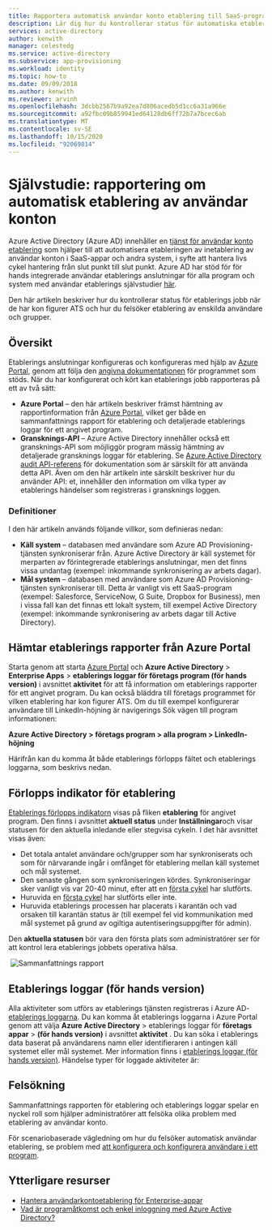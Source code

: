 ```yaml
---
title: Rapportera automatisk användar konto etablering till SaaS-program
description: Lär dig hur du kontrollerar status för automatiska etablerings jobb för användar konton och hur du felsöker etablering av enskilda användare.
services: active-directory
author: kenwith
manager: celestedg
ms.service: active-directory
ms.subservice: app-provisioning
ms.workload: identity
ms.topic: how-to
ms.date: 09/09/2018
ms.author: kenwith
ms.reviewer: arvinh
ms.openlocfilehash: 3dcbb2567b9a92ea7d806acedb5d1cc6a31a966e
ms.sourcegitcommit: a92fbc09b859941ed64128db6ff72b7a7bcec6ab
ms.translationtype: MT
ms.contentlocale: sv-SE
ms.lasthandoff: 10/15/2020
ms.locfileid: "92069814"
---
```

# <a name="tutorial-reporting-on-automatic-user-account-provisioning"></a>Självstudie: rapportering om automatisk etablering av användar konton

Azure Active Directory (Azure AD) innehåller en [tjänst för användar konto etablering](user-provisioning.md) som hjälper till att automatisera etableringen av inetablering av användar konton i SaaS-appar och andra system, i syfte att hantera livs cykel hantering från slut punkt till slut punkt. Azure AD har stöd för för hands integrerade användar etablerings anslutningar för alla program och system med användar etablerings självstudier [här](../saas-apps/tutorial-list.md).

Den här artikeln beskriver hur du kontrollerar status för etablerings jobb när de har kon figurer ATS och hur du felsöker etablering av enskilda användare och grupper.

## <a name="overview"></a>Översikt

Etablerings anslutningar konfigureras och konfigureras med hjälp av [Azure Portal](https://portal.azure.com), genom att följa den [angivna dokumentationen](../saas-apps/tutorial-list.md) för programmet som stöds. När du har konfigurerat och kört kan etablerings jobb rapporteras på ett av två sätt:

* **Azure Portal** – den här artikeln beskriver främst hämtning av rapportinformation från [Azure Portal](https://portal.azure.com), vilket ger både en sammanfattnings rapport för etablering och detaljerade etablerings loggar för ett angivet program.
* **Gransknings-API** – Azure Active Directory innehåller också ett gransknings-API som möjliggör program mässig hämtning av detaljerade gransknings loggar för etablering. Se [Azure Active Directory audit API-referens](/graph/api/resources/directoryaudit) för dokumentation som är särskilt för att använda detta API. Även om den här artikeln inte särskilt beskriver hur du använder API: et, innehåller den information om vilka typer av etablerings händelser som registreras i gransknings loggen.

### <a name="definitions"></a>Definitioner

I den här artikeln används följande villkor, som definieras nedan:

* **Käll system** – databasen med användare som Azure AD Provisioning-tjänsten synkroniserar från. Azure Active Directory är käll systemet för merparten av förintegrerade etablerings anslutningar, men det finns vissa undantag (exempel: inkommande synkronisering av arbets dagar).
* **Mål system** – databasen med användare som Azure AD Provisioning-tjänsten synkroniserar till. Detta är vanligt vis ett SaaS-program (exempel: Salesforce, ServiceNow, G Suite, Dropbox for Business), men i vissa fall kan det finnas ett lokalt system, till exempel Active Directory (exempel: inkommande synkronisering av arbets dagar till Active Directory).

## <a name="getting-provisioning-reports-from-the-azure-portal"></a>Hämtar etablerings rapporter från Azure Portal

Starta genom att starta [Azure Portal](https://portal.azure.com) och **Azure Active Directory** &gt; **Enterprise Apps** &gt; **etablerings loggar för företags program (för hands version)** i avsnittet **aktivitet** för att få information om etablerings rapporter för ett angivet program. Du kan också bläddra till företags programmet för vilken etablering har kon figurer ATS. Om du till exempel konfigurerar användare till LinkedIn-höjning är navigerings Sök vägen till program informationen:

**Azure Active Directory > företags program > alla program > LinkedIn-höjning**

Härifrån kan du komma åt både etablerings förlopps fältet och etablerings loggarna, som beskrivs nedan.

## <a name="provisioning-progress-bar"></a>Förlopps indikator för etablering

[Etablerings förlopps indikatorn](application-provisioning-when-will-provisioning-finish-specific-user.md#view-the-provisioning-progress-bar) visas på fliken **etablering** för angivet program. Den finns i avsnittet **aktuell status** under **Inställningar**och visar statusen för den aktuella inledande eller stegvisa cykeln. I det här avsnittet visas även:

* Det totala antalet användare och/grupper som har synkroniserats och som för närvarande ingår i omfånget för etablering mellan käll systemet och mål systemet.
* Den senaste gången som synkroniseringen kördes. Synkroniseringar sker vanligt vis var 20-40 minut, efter att en [första cykel](../app-provisioning/how-provisioning-works.md#provisioning-cycles-initial-and-incremental) har slutförts.
* Huruvida en [första cykel](../app-provisioning/how-provisioning-works.md#provisioning-cycles-initial-and-incremental) har slutförts eller inte.
* Huruvida etablerings processen har placerats i karantän och vad orsaken till karantän status är (till exempel fel vid kommunikation med mål systemet på grund av ogiltiga autentiseringsuppgifter för admin).

Den **aktuella statusen** bör vara den första plats som administratörer ser för att kontrol lera etablerings jobbets operativa hälsa.

 ![Sammanfattnings rapport](./media/check-status-user-account-provisioning/provisioning-progress-bar-section.png)

## <a name="provisioning-logs-preview"></a>Etablerings loggar (för hands version)

Alla aktiviteter som utförs av etablerings tjänsten registreras i Azure AD- [etablerings loggarna](../reports-monitoring/concept-provisioning-logs.md?context=azure/active-directory/manage-apps/context/manage-apps-context). Du kan komma åt etablerings loggarna i Azure Portal genom att välja **Azure Active Directory** &gt; etablerings loggar för **företags appar** &gt; **(för hands version)** i avsnittet **aktivitet** . Du kan söka i etablerings data baserat på användarens namn eller identifieraren i antingen käll systemet eller mål systemet. Mer information finns i [etablerings loggar (för hands version)](../reports-monitoring/concept-provisioning-logs.md?context=azure/active-directory/manage-apps/context/manage-apps-context). Händelse typer för loggade aktiviteter är:

## <a name="troubleshooting"></a>Felsökning

Sammanfattnings rapporten för etablering och etablerings loggar spelar en nyckel roll som hjälper administratörer att felsöka olika problem med etablering av användar konto.

För scenariobaserade vägledning om hur du felsöker automatisk användar etablering, se problem med [att konfigurera och konfigurera användare i ett program](../app-provisioning/application-provisioning-config-problem.md).

## <a name="additional-resources"></a>Ytterligare resurser

* [Hantera användarkontoetablering för Enterprise-appar](configure-automatic-user-provisioning-portal.md)
* [Vad är programåtkomst och enkel inloggning med Azure Active Directory?](../manage-apps/what-is-single-sign-on.md)